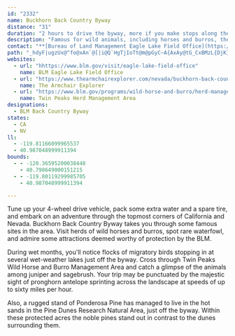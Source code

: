 ```yaml
---
id: "2332"
name: Buckhorn Back Country Byway
distance: "31"
duration: "2 hours to drive the byway, more if you make stops along the way."
description: "Famous for wild animals, including horses and burros, the unique Ponderosa Pine Dunes, and wet season waterfowl, Buckhorn Backcountry Byway is the perfect way to enjoy nature up close. "
contact: "**[Bureau of Land Management Eagle Lake Field Office](https://www.blm.gov/visit/eagle-lake-field-office)**   \r\n  \r\n530-257-0456, Fax: 530-257-4831"
path: "_hdyF|ugzUx@^fo@xAn`@[|i@Q`HgTjIoTt@m@pGyC~A{AxAy@tG_CxBMzL{DjK}@dP{@jEr@`UfFlAL`Yr@tBEvG_@p[y@hNaAfHq@bGOt`AhBzAO~EChBrBd@x@xInRZ|@bAzElBxVJfDIpCSjBy@`FQdBCfAN~@^~@~CfERr@Lz@DjKSzBu@pAg@Tc@Aq@WiEaDaC_AmIy@y@?eDXkGpAgCDoAWiBm@wDqBk@Om@HQV]fA?p@Jd@b@t@xD~DfDzE`m@lkArCdGB`BSlCo@vCYf@gHfGSp@E~@LbBd@t@rBbBxAjBh@~@vBtIJpBs@xEQlCFrCTtCZx@t@xA~H|M`@d@jNlGJh@?f@Kp@gDvGEr@Hx@bBpCfIzKn@rAV`APdBElBOjBm@jWCxIl@lCrBlDrBrF~@dE^|FWpG`@|BrP`]CfGYZu@v@_Cr@{F`CuCdA}@z@e@nACtAFnLXbP?vDFz@j@xARPrCj@vFl@bB^xDxA|D~Bb@D|DKbJk@vA?rD~CdA~ApBnExCfI\\f@f@\\zEFvIa@nH`@lB|@~N|LfCrFn@~BxArCr@rFJtCCpCQzFOpWOzDNjAx@bAp@Hv@SpCmBj@Y|@GnANlCv@hFfC~@lA\\~Ah@jGzAlXvGfHlElErAdARlAJxAK~A]dCu@tAqAdAcKdCm@p@e@fAoAhH_BrGMxFNhDbAdD|FdKxAzCxA`JlBzOXjs@CpCuOzfB?bAnHzhAf@dEbAfErCzHtB|Vv@zG`GbT@vAOlD_AhMc@zDEdBJvA|@~CfC`Ff@nBzDdJt@r@|Ar@nHtEnH`GxBvBp@`BP|@??ItA{@lC}@|BkB`AqKjDaDtDcC~B_AjAYf@gFnLaZbz@_CzIs@xB}Snj@_C~Gc@`BG~BNdBt@`ClJlQ|@fCTfBx@fOn@bNKxCsAxH{Kda@Gf@GlM?fAJd@\\r@VXrMlL|GnElD~ChAtAdAjBfAlCTlA^lKR~@^l@v@r@dBjCrDzDr@~AhEj\\XdArBpEn@h@tBj@\\XtAzFvHlTVd@vGzElEnFj@jAR~@TtEOjBu@lDDtBl@~B|AdBf@|AnBbNv@nE~AjFvBv]Jh@n@hBfB|B`BbAl@LlB~@nBlAvCxE~@rBHpAElAc@fAy@x@_@Ry@RcBHe@RoJhKmGzEu@bA]fAB|@rCvNfAjEjApDt@rBlBdExBrCdB~AV`@t@vCXdBx@tL?l@Yx@y@p@oB`@}ExA}Cf@cB|@u@n@[p@]dBIrDIdVi@ns@HjF\\zG^z@`Ax@dG~@rXa@|@Fj@^HPRdBj@bJ`Hzx@lBpSD~Ah@ntBbCpwD`@l_AJloBPfpAIxe@BdVI~b@IzpAErsC^dC^~@n@r@fAt@~@P~iCQtQHz`A~@d{B@rBr@n@h@l@x@Rh@^vBGdhALpZDt|Bb@~aCh@trAJ`E`@`Dz@dDd@fAr@|A|E`G"
websites:
  - url: "hhttps://www.blm.gov/visit/eagle-lake-field-office"
    name: BLM Eagle Lake Field Office
  - url: "https://www.thearmchairexplorer.com/nevada/buckhorn-back-country-byway.php"
    name: The Armchair Explorer
  - url: "https://www.blm.gov/programs/wild-horse-and-burro/herd-management/herd-management-areas/california/twin-peaks"
    name: Twin Peaks Herd Management Area
designations:
  - BLM Back Country Byway
states:
  - CA
  - NV
ll:
  - -119.81166099965537
  - 40.987048999911394
bounds:
  - - -120.36595200038448
    - 40.798649000151215
  - - -119.80119299985705
    - 40.987048999911394

---
```


<p>Tune up your 4-wheel drive vehicle, pack some extra water and a spare tire, and embark on an adventure through the topmost corners of California and Nevada.  Buckhorn Back Country Byway takes you through some famous sites in the area.  Visit herds of wild horses and burros, spot rare waterfowl, and admire some attractions deemed worthy of protection by the BLM.</p>

<p>During wet months, you'll notice flocks of migratory birds stopping in at several wet-weather lakes just off the byway.  Cross through Twin Peaks Wild Horse and Burro Management Area and catch a glimpse of the animals among juniper and sagebrush.  Your trip may be punctuated by the majestic sight of pronghorn antelope sprinting across the landscape at speeds of up to sixty miles per hour.</p>

<p>Also, a rugged stand of Ponderosa Pine has managed to live in the hot sands in the Pine Dunes Research Natural Area,  just off the byway.  Within these protected acres the noble pines stand out in contrast to the dunes surrounding them.</p>
